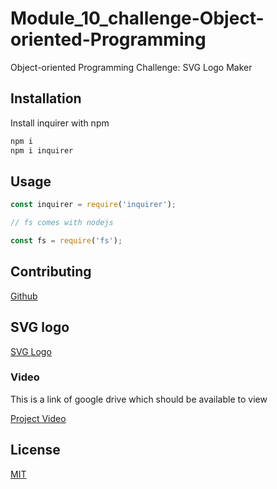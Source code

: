 # Module_10_challenge-Object-oriented-Programming
Object-oriented Programming Challenge: SVG Logo Maker

## Installation

Install inquirer with npm

```bash
npm i
npm i inquirer
```

## Usage

```javascript
const inquirer = require('inquirer');

// fs comes with nodejs

const fs = require('fs');

```

## Contributing

[Github](https://github.com/momo1123/Module_10_challenge-Object-oriented-Programming)

## SVG logo
[SVG Logo](https://github.com/momo1123/Module_10_challenge-Object-oriented-Programming/blob/main/output/logo.svg)

### Video
This is a link of google drive which should be available to view

[Project Video](https://drive.google.com/file/d/14YenpgYCVUikfcO3SYyCZvhQRs-nStvd/view?usp=sharing)


## License

[MIT](https://choosealicense.com/licenses/mit/)